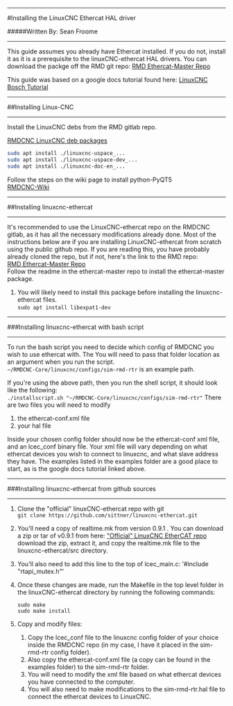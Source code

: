 *************************************************************

#Installing the LinuxCNC Ethercat HAL driver

#####Written By: Sean Froome

*************************************************************

This guide assumes you already have Ethercat installed. If you do not,
install it as it is a prerequisite to the linuxCNC-ethercat HAL drivers. 
You can download the packge off the RMD git repo:
[RMD Ethercat-Master Repo](https://rmd-dev.rmdeng.local/rmd/rmdcnc/ethercat-master)  

This guide was based on a google docs tutorial found here:
[LinuxCNC Bosch Tutorial](https://docs.google.com/document/d/1GiB065ZIAaoMHPtVfTg9JV1Kn-19xGQl2X9DM9-THNM/edit#)

***************************************************
##Installing Linux-CNC
***************************************************

Install the LinuxCNC debs from the RMD gitlab repo.

[RMDCNC LinuxCNC deb packages](https://rmd-dev.rmdeng.local/rmd/rmdcnc/linuxcnc-debs)  
```bash
sudo apt install ./linuxcnc-uspace_...   
sudo apt install ./linuxcnc-uspace-dev_...  
sudo apt install ./linuxcnc-doc-en_...
```  
Follow the steps on the wiki page to install python-PyQT5  
[RMDCNC-Wiki](https://rmd-dev.rmdeng.local/rmd/rmdcnc/rmdcnc-core/-/wikis/Ubuntu%2018.04%20Computer%20Setup)

************************************************
##Installing linuxcnc-ethercat
************************************************

It's recommended to use the  LinuxCNC-ethercat repo on the RMDCNC gitlab, as it has all the necessary modifications already done. 
Most of the instructions below are if you are installing LinuxCNC-ethercat from scratch using the public github repo. 
If you are reading this, you have probably already cloned the repo, but if not, here's the link to the RMD repo:   
[RMD Ethercat-Master Repo](https://rmd-dev.rmdeng.local/rmd/rmdcnc/ethercat-master/)  
Follow the readme in the ethercat-master repo to install the ethercat-master package.  


1. You will likely need to install this package before installing the linuxcnc-ethercat files.  
`sudo apt install libexpat1-dev`

************************************************
###Installing linuxcnc-ethercat with bash script
************************************************
To run the bash script you need to decide which config of RMDCNC you wish to use ethercat with. The You will need to pass
that folder location as an argument when you run the script.  
`~/RMDCNC-Core/linuxcnc/configs/sim-rmd-rtr` is an example path. 

If you're using the above path, then you run the shell script, it should look like the following:  
`./installscript.sh "~/RMDCNC-Core/linuxcnc/configs/sim-rmd-rtr"` 
There are two files you will need to modify
1. the ethercat-conf.xml file
2. your hal file 
    
Inside your chosen config folder should now be the ethercat-conf xml file, and an lcec_conf binary file. 
Your xml file will vary depending on what ethercat devices you wish to connect to linuxcnc, and what 
slave address they have. The examples listed in the examples folder are a good place to start, as is the 
google docs tutorial linked above.
************************************************
###Installing linuxcnc-ethercat from github sources
************************************************

1. Clone the "official" linuxCNC-ethercat repo with git  
`git clone https://github.com/sittner/linuxcnc-ethercat.git`

2. You'll need a copy of realtime.mk from version 0.9.1 . You can download a zip or tar of
v0.9.1 from here:
["Official" LinuxCNC EtherCAT repo](https://github.com/sittner/linuxcnc-ethercat/releases/tag/v0.9.1)  
download the zip, extract it, and copy the realtime.mk file to the linuxcnc-ethercat/src directory.

3. You'll also need to add this line to the top of lcec_main.c: '#include "rtapi_mutex.h"'

4. Once these changes are made, run the Makefile in the top level folder in the
linuxCNC-ethercat directory by running the following commands:  
    ```
    sudo make
    sudo make install
    ``` 
2. Copy and modify files: 
   1. Copy the lcec_conf file to the linuxcnc config folder of your choice inside
     the RMDCNC repo (in my case, I have it placed in the sim-rmd-rtr config folder). 
   2. Also copy the ethercat-conf.xml file (a copy can be found in the examples folder) to the sim-rmd-rtr folder. 
   3.  You will need to modify the xml file based on what ethercat devices you have connected to the computer.
   4. You will also need to make modifications to the sim-rmd-rtr.hal file to connect the
ethercat devices to LinuxCNC.
